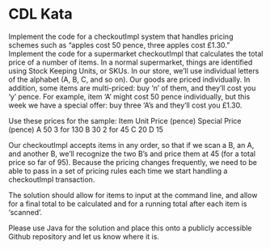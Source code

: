 # CDL Kata

Implement the code for a checkoutImpl system that handles pricing schemes such as “apples cost 50 pence, three apples cost £1.30.”
Implement the code for a supermarket checkoutImpl that calculates the total price of a number of items. In a normal supermarket, things are identified using Stock Keeping Units, or SKUs. In our store, we’ll use individual letters of the alphabet (A, B, C, and so on). Our goods are priced individually. In addition, some items are multi-priced: buy ‘n’ of them, and they’ll cost you ‘y’ pence. For example, item ‘A’ might cost 50 pence individually, but this week we have a special offer: buy three ‘A’s and they’ll cost you £1.30.

Use these prices for the sample:
Item	Unit Price (pence)	Special Price (pence)
A	50	3 for 130
B	30	2 for 45
C	20
D	15

Our checkoutImpl accepts items in any order, so that if we scan a B, an A, and another B, we’ll recognize the two B’s and price them at 45 (for a total price so far of 95). Because the pricing changes frequently, we need to be able to pass in a set of pricing rules each time we start handling a checkoutImpl transaction.

The solution should allow for items to input at the command line, and allow for a final total to be calculated and for a running total after each item is ‘scanned’.

Please use Java for the solution and place this onto a publicly accessible Github repository and let us know where it is.
